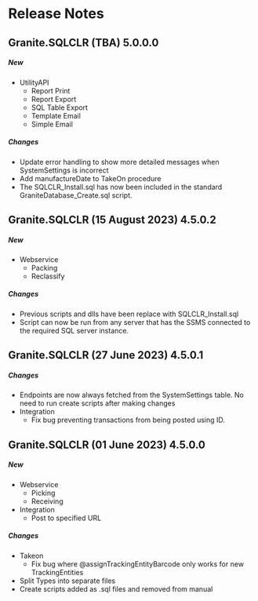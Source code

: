 # Release Notes

## Granite.SQLCLR (TBA) 5.0.0.0
##### New
- UtilityAPI
	- Report Print
	- Report Export
	- SQL Table Export
	- Template Email
	- Simple Email
##### Changes
- Update error handling to show more detailed messages when SystemSettings is incorrect
- Add manufactureDate to TakeOn procedure
- The SQLCLR_Install.sql has now been included in the standard GraniteDatabase_Create.sql script. 

## Granite.SQLCLR (15 August 2023) 4.5.0.2
##### New
- Webservice
	- Packing
	- Reclassify
##### Changes
- Previous scripts and dlls have been replace with SQLCLR_Install.sql
- Script can now be run from any server that has the SSMS connected to the required SQL server instance.

## Granite.SQLCLR (27 June 2023) 4.5.0.1

##### Changes
- Endpoints are now always fetched from the SystemSettings table. No need to run create scripts after making changes
- Integration
    - Fix bug preventing transactions from being posted using ID.

## Granite.SQLCLR (01 June 2023) 4.5.0.0

##### New
- Webservice
	- Picking
	- Receiving
- Integration
    - Post to specified URL

##### Changes
- Takeon
    - Fix bug where @assignTrackingEntityBarcode only works for new TrackingEntities
- Split Types into separate files
- Create scripts added as .sql files and removed from manual
